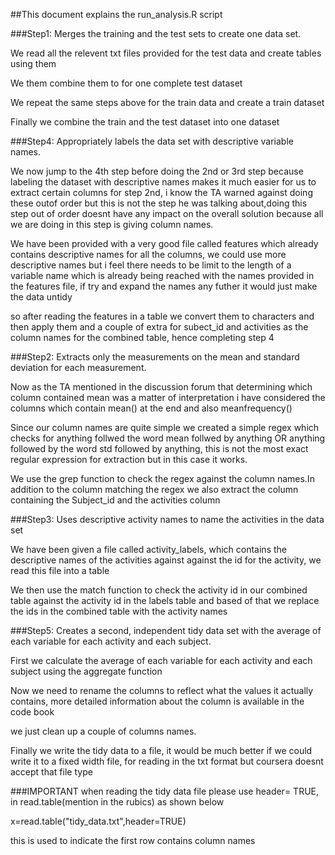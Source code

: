 ##This document explains the run_analysis.R script

###Step1: Merges the training and the test sets to create one data set.

We read all the relevent txt files provided for the test data 
and create tables using them 

We them combine them to for one complete test dataset

We repeat the same steps above for the train data and create a train dataset

Finally we combine the train and the test dataset into one dataset

###Step4: Appropriately labels the data set with descriptive variable names.

We now jump to the 4th step before doing the 2nd or 3rd step because labeling the dataset with descriptive names makes it much easier for us to extract certain columns for step 2nd, i know the TA warned against doing these outof order but this is not the step he was talking about,doing this step out of order doesnt have any impact on the overall solution because all we are doing in this step is giving column names.

We have been provided with a very good file called features which already contains descriptive names for all the columns, we could use more descriptive names but i feel there needs to be limit to the length of a variable name which is already being reached with the names provided in the features file, if try and expand the names any futher it would just make the data untidy

so after reading the features in a table we convert them to characters and then apply them and a couple of extra for subect_id and activities as the column names for the combined table, hence completing step 4

###Step2: Extracts only the measurements on the mean and standard deviation for each measurement. 

Now as the TA mentioned in the discussion forum that determining which column contained mean was a matter of interpretation i have considered the columns which contain mean() at the end and also meanfrequency()

Since our column names are quite simple we created a simple regex which checks for anything follwed the word mean follwed by anything OR anything followed by the word std followed by anything, this is not the most exact regular expression for extraction but in this case it works. 

We use the grep function to check the regex against the column names.In addition to the column matching the regex we also extract the column containing the Subject_id and the activities column

###Step3: Uses descriptive activity names to name the activities in the data set

We have been given a file called activity_labels, which contains the descriptive names of the activities against against the id for the activity, we read this file into a table

We then use the match function to check the activity id in our combined table against the activity id in the labels table and based of that we replace the ids in  the combined table with the activity names


###Step5: Creates a second, independent tidy data set with the average of each variable for each activity and each subject.

First we calculate the average of each variable for each activity and each subject using the aggregate function

Now we need to rename the columns to reflect what the values it actually contains, more detailed information about the column is available in the code book

we just clean up a couple of columns names.

Finally we write the tidy data to a file, it would be much better if we could write it to a fixed width file, for reading in the txt format but coursera doesnt accept that file type



###IMPORTANT 
when reading the tidy data file please use header= TRUE, in read.table(mention in the rubics) as shown below

x=read.table("tidy_data.txt",header=TRUE)

this is used to indicate the first row contains
column names


